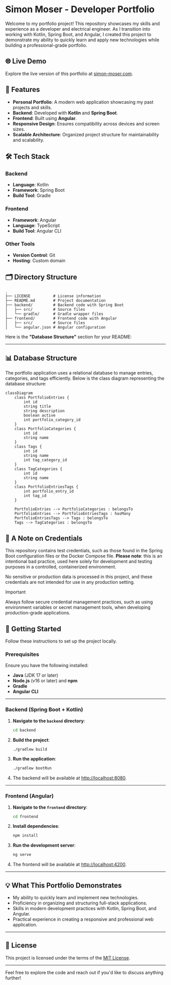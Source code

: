 # Simon Moser - Developer Portfolio

Welcome to my portfolio project! This repository showcases my skills and experience as a developer and electrical engineer. As I transition into working with Kotlin, Spring Boot, and Angular, I created this project to demonstrate my ability to quickly learn and apply new technologies while building a professional-grade portfolio.

## 🌐 Live Demo

Explore the live version of this portfolio at [simon-moser.com](https://simon-moser.com).

## 🚀 Features

- **Personal Portfolio**: A modern web application showcasing my past projects and skills.
- **Backend**: Developed with **Kotlin** and **Spring Boot**.
- **Frontend**: Built using **Angular**.
- **Responsive Design**: Ensures compatibility across devices and screen sizes.
- **Scalable Architecture**: Organized project structure for maintainability and scalability.

## 🛠️ Tech Stack

### Backend
- **Language**: Kotlin
- **Framework**: Spring Boot
- **Build Tool**: Gradle

### Frontend
- **Framework**: Angular
- **Language**: TypeScript
- **Build Tool**: Angular CLI

### Other Tools
- **Version Control**: Git
- **Hosting**: Custom domain

## 🗂️ Directory Structure

```
.
├── LICENSE          # License information
├── README.md        # Project documentation
├── backend/         # Backend code with Spring Boot
│   ├── src/         # Source files
│   └── gradle/      # Gradle wrapper files
├── frontend/        # Frontend code with Angular
│   ├── src/         # Source files
│   └── angular.json # Angular configuration
```

Here is the **"Database Structure"** section for your README:

---

## 📊 Database Structure

The portfolio application uses a relational database to manage entries, categories, and tags efficiently. Below is the class diagram representing the database structure:

```mermaid
classDiagram
    class PortfolioEntries {
        int id
        string title
        string description
        boolean active
        int portfolio_category_id
    }
    class PortfolioCategories {
        int id
        string name
    }
    class Tags {
        int id
        string name
        int tag_category_id
    }
    class TagCategories {
        int id
        string name
    }
    class PortfolioEntriesTags {
        int portfolio_entry_id
        int tag_id
    }

    PortfolioEntries --> PortfolioCategories : belongsTo
    PortfolioEntries --> PortfolioEntriesTags : hasMany
    PortfolioEntriesTags --> Tags : belongsTo
    Tags --> TagCategories : belongsTo
```

## 🔑 A Note on Credentials

This repository contains test credentials, such as those found in the Spring Boot configuration files or the Docker Compose file. **Please note**: this is an intentional bad practice, used here solely for development and testing purposes in a controlled, containerized environment.

No sensitive or production data is processed in this project, and these credentials are not intended for use in any production setting.

> [!IMPORTANT]
> Always follow secure credential management practices, such as using environment variables or secret management tools, when developing production-grade applications.

## 🚀 Getting Started

Follow these instructions to set up the project locally.

### Prerequisites

Ensure you have the following installed:
- **Java** (JDK 17 or later)
- **Node.js** (v16 or later) and **npm**
- **Gradle**
- **Angular CLI**

---

### Backend (Spring Boot + Kotlin)

1. **Navigate to the `backend` directory**:
   ```bash
   cd backend
   ```

2. **Build the project**:
   ```bash
   ./gradlew build
   ```

3. **Run the application**:
   ```bash
   ./gradlew bootRun
   ```

4. The backend will be available at [http://localhost:8080](http://localhost:8080).

---

### Frontend (Angular)

1. **Navigate to the `frontend` directory**:
   ```bash
   cd frontend
   ```

2. **Install dependencies**:
   ```bash
   npm install
   ```

3. **Run the development server**:
   ```bash
   ng serve
   ```

4. The frontend will be available at [http://localhost:4200](http://localhost:4200).

---

## 💡 What This Portfolio Demonstrates

- My ability to quickly learn and implement new technologies.
- Proficiency in organizing and structuring full-stack applications.
- Skills in modern development practices with Kotlin, Spring Boot, and Angular.
- Practical experience in creating a responsive and professional web application.

---

## 📄 License

This project is licensed under the terms of the [MIT License](./LICENSE).

---

Feel free to explore the code and reach out if you'd like to discuss anything further!